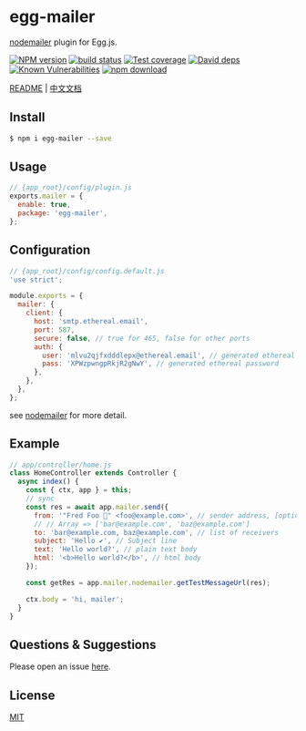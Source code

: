 # egg-mailer

[nodemailer](https://github.com/nodemailer/nodemailer) plugin for Egg.js.

[![NPM version][npm-image]][npm-url]
[![build status][travis-image]][travis-url]
[![Test coverage][codecov-image]][codecov-url]
[![David deps][david-image]][david-url]
[![Known Vulnerabilities][snyk-image]][snyk-url]
[![npm download][download-image]][download-url]

[npm-image]: https://img.shields.io/npm/v/egg-mailer.svg?style=flat-square
[npm-url]: https://npmjs.org/package/egg-mailer
[travis-image]: https://img.shields.io/travis/eggjs/egg-mailer.svg?style=flat-square
[travis-url]: https://travis-ci.org/eggjs/egg-mailer
[codecov-image]: https://img.shields.io/codecov/c/github/eggjs/egg-mailer.svg?style=flat-square
[codecov-url]: https://codecov.io/github/eggjs/egg-mailer?branch=master
[david-image]: https://img.shields.io/david/eggjs/egg-mailer.svg?style=flat-square
[david-url]: https://david-dm.org/eggjs/egg-mailer
[snyk-image]: https://snyk.io/test/npm/egg-mailer/badge.svg?style=flat-square
[snyk-url]: https://snyk.io/test/npm/egg-mailer
[download-image]: https://img.shields.io/npm/dm/egg-mailer.svg?style=flat-square
[download-url]: https://npmjs.org/package/egg-mailer

[README](README.md) | [中文文档](README.zh_CN.md)

## Install

```bash
$ npm i egg-mailer --save
```

## Usage

```js
// {app_root}/config/plugin.js
exports.mailer = {
  enable: true,
  package: 'egg-mailer',
};
```

## Configuration

```js
// {app_root}/config/config.default.js
'use strict';

module.exports = {
  mailer: {
    client: {
      host: 'smtp.ethereal.email',
      port: 587,
      secure: false, // true for 465, false for other ports
      auth: {
        user: 'mlvu2qjfxdddlepx@ethereal.email', // generated ethereal user
        pass: 'XPWzpwngpRkjR2gNwY', // generated ethereal password
      },
    },
  },
};
```

see [nodemailer](https://nodemailer.com/about/) for more detail.

## Example

```js
// app/controller/home.js
class HomeController extends Controller {
  async index() {
    const { ctx, app } = this;
    // sync
    const res = await app.mailer.send({
      from: '"Fred Foo 👻" <foo@example.com>', // sender address, [options] default to user
      // // Array => ['bar@example.com', 'baz@example.com']
      to: 'bar@example.com, baz@example.com', // list of receivers
      subject: 'Hello ✔', // Subject line
      text: 'Hello world?', // plain text body
      html: '<b>Hello world?</b>', // html body
    });

    const getRes = app.mailer.nodemailer.getTestMessageUrl(res); 

    ctx.body = 'hi, mailer';
  }
}
```

## Questions & Suggestions

Please open an issue [here](https://github.com/eggjs/egg/issues).

## License

[MIT](LICENSE)
